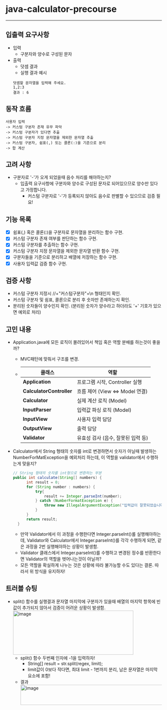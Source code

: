 # java-calculator-precourse

---
## **입출력 요구사항**
- 입력
  - 구분자와 양수로 구성된 문자
- 출력
  - 덧셈 결과
  - 실행 결과 예시
  ```
  덧셈할 문자열을 입력해 주세요.
  1,2:3
  결과 : 6
  ```

## 동작 흐름
```
사용자 입력 
-> 커스텀 구분자 존재 유무 파악 
-> 커스텀 구분자가 있다면 추출 
-> 커스텀 구분자 지정 문자열을 제외한 문자열 추출 
-> 커스텀 구분자, 쉼표(,) 또는 콜론(:)을 기준으로 분리 
-> 합 계산 
```
## 고려 사항
- 구분자로 '-'가 오게 되었을때 음수 처리를 해야하는지?
    - 입출력 요구사항에 구분자와 양수로 구성된 문자로 되어있으므로 양수만 있다고 가정합니다.
      - 커스텀 구분자로 '-'가 등록되지 않아도 음수로 판별할 수 있으므로 검증 필요!

## 기능 목록
- [x] 쉼표(,) 혹은 콜론(:)을 구분자로 문자열을 분리하는 함수 구현.
- [x] 커스텀 구분자 존재 여부를 판단하는 함수 구현. 
- [x] 커스텀 구분자를 추출하는 함수 구현.
- [x] 커스텀 구분자 지정 문자열을 제외한 문자열 반환 함수 구현.
- [x] 구분자들을 기준으로 분리하고 배열에 저장하는 함수 구현.
- [x] 사용자 입력값 검증 함수 구현.

## 검증 사항
- 커스텀 구분자 지정시 //+"커스텀구분자"+\n 형태인지 확인.
- 커스텀 구분자 및 쉼표, 콜론으로 분리 후 숫자만 존재하는지 확인.
- 분리된 숫자들이 양수인지 확인. (분리된 숫자가 양수라고 하더라도 '+' 기호가 있으면 예외로 처리)

## 고민 내용
- Application.java에 모든 로직이 몰려있어서 책임 혹은 역할 분배를 하는것이 좋을까?
  - MVC패턴에 맞춰서 구조를 변경.
  - 
    |클래스|역할|
    | - |--|
    | **Application** | 프로그램 시작, Controller 실행 |
    | **CalculatorController** | 흐름 제어 (View <=> Model 연결) |
    | **Calculator** | 실제 계산 로직 (Model) |
    | **InputParser** | 입력값 파싱 로직 (Model) |
    | **InputView** | 사용자 입력 담당 |
    | **OutputView** | 출력 담당 |
    | **Validator** | 유효성 검사 (음수, 잘못된 입력 등) |

- Calculator에서 String 형태의 숫자를 int로 변경하면서 숫자가 아닐때 발생하는 NumberForMatException을 예외처리 하는데, 이 역할을 validator에서 수행하는게 맞을지?
  ```java
  // String 형태의 숫자를 int형으로 변환하는 부분
  public int calculate(String[] numbers) {
        int result = 0;
        for (String number : numbers) {
            try{
                result += Integer.parseInt(number);
            } catch (NumberFormatException e) {
                throw new IllegalArgumentException("입력값이 잘못되었습니다.");
            }
        }
        return result;
    }
  ```
  - 만약 Validator에서 이 과정을 수행한다면 Integer.parseInt()롤 실행해야하는데, Validator와 Calculator에서 Integer.parseInt()를 각각 수행하게 되면, 같은 과정을 2번 실행해야하는 상황이 발생함.
  - Validator 클래스에서 Integer.parseInt()를 수행하고 변경된 정수를 반환한다면 Validator의 역할을 벗어나는것이 아닐까?
  - 모든 역할을 확실하게 나누는 것은 상황에 따라 불가능할 수도 있다는 결론. 따라서 위 방식을 유지하자!

## 트러블 슈팅
- split() 함수를 실행결과 문자열 마지막에 구분자가 있을때 배열의 마지막 항목에 빈값이 추가되지 않아서 검증이 어려운 상황이 발생함.
    <img width="388" height="142" alt="image" src="https://github.com/user-attachments/assets/ed811c62-d4cd-4c82-985c-d5489fd521b1" />
    - split() 함수 두번째 인자에 -1을 입력하자!
      - String[] result = str.split(regex, limit);
      - limit값이 0보다 작다면, 최대 limit - 1번까지 분리, 남은 문자열은 마지막 요소에 포함!
    - 결과 <br>
      <img width="761" height="65" alt="image" src="https://github.com/user-attachments/assets/16d30357-80fd-44d6-97a1-a7ad26b4b136" />

